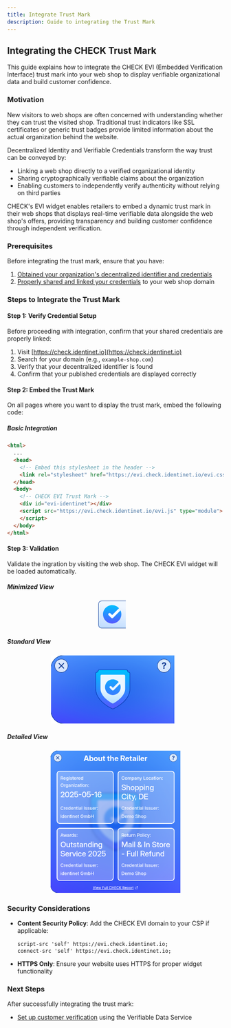 ```yaml
---
title: Integrate Trust Mark
description: Guide to integrating the Trust Mark
---
```


## Integrating the CHECK Trust Mark

This guide explains how to integrate the CHECK EVI (Embedded Verification
Interface) trust mark into your web shop to display verifiable organizational
data and build customer confidence.

### Motivation

New visitors to web shops are often concerned with understanding whether they
can trust the visited shop. Traditional trust indicators like SSL certificates
or generic trust badges provide limited information about the actual
organization behind the website.

Decentralized Identity and Verifiable Credentials transform the way trust can be
conveyed by:

- Linking a web shop directly to a verified organizational identity
- Sharing cryptographically verifiable claims about the organization
- Enabling customers to independently verify authenticity without relying on
  third parties

CHECK's EVI widget enables retailers to embed a dynamic trust mark in their web
shops that displays real-time verifiable data alongside the web shop's offers,
providing transparency and building customer confidence through independent
verification.

### Prerequisites

Before integrating the trust mark, ensure that you have:

1. [Obtained your organization's decentralized identifier and credentials](/guides/id)
2. [Properly shared and linked your credentials](/guides/share) to your web shop
   domain

### Steps to Integrate the Trust Mark

#### Step 1: Verify Credential Setup

Before proceeding with integration, confirm that your shared credentials are
properly linked:

1. Visit [https://check.identinet.io](https://check.identinet.io)
2. Search for your domain (e.g., `example-shop.com`)
3. Verify that your decentralized identifier is found
4. Confirm that your published credentials are displayed correctly

#### Step 2: Embed the Trust Mark

On all pages where you want to display the trust mark, embed the following code:

##### Basic Integration

```html
<html>
  ...
  <head>
    <!-- Embed this stylesheet in the header -->
    <link rel="stylesheet" href="https://evi.check.identinet.io/evi.css" />
  </head>
  <body>
    <!-- CHECK EVI Trust Mark -->
    <div id="evi-identinet"></div>
    <script src="https://evi.check.identinet.io/evi.js" type="module">
    </script>
  </body>
</html>
```

<!--
##### Advanced Configuration

For more control over the trust mark appearance and behavior:

```html
<!?-- CHECK EVI Trust Mark with Custom Configuration --?>
<div
  id="check-trust-mark"
  data-domain="example-shop.com"
  data-theme="light"
  data-position="bottom-right"
  data-size="medium"
  data-show-details="true"
>
</div>
<script
  src="https://api.check.identinet.io/widget/trust-mark.js"
  defer
></script>
```


#### Step 3: Configuration Options

Customize the trust mark behavior using data attributes:

##### Required Attributes

| Attribute     | Description                 | Example              |
| ------------- | --------------------------- | -------------------- |
| `data-domain` | Your web shop's domain name | `"example-shop.com"` |

##### Optional Attributes

| Attribute           | Description                      | Options                                                                    | Default          |
| ------------------- | -------------------------------- | -------------------------------------------------------------------------- | ---------------- |
| `data-theme`        | Visual theme                     | `"light"`, `"dark"`, `"auto"`                                              | `"auto"`         |
| `data-position`     | Trust mark position              | `"top-left"`, `"top-right"`, `"bottom-left"`, `"bottom-right"`, `"inline"` | `"bottom-right"` |
| `data-size`         | Trust mark size                  | `"small"`, `"medium"`, `"large"`                                           | `"medium"`       |
| `data-show-details` | Show credential details on hover | `"true"`, `"false"`                                                        | `"true"`         |
| `data-language`     | Display language                 | `"en"`, `"de"`, `"fr"`, `"es"`                                             | `"en"`           |

#### Step 4: Styling Integration

##### CSS Customization

The trust mark can be styled to match your web shop's design:

```css
/* Custom styling for CHECK trust mark */
##check-trust-mark {
  /* Position adjustments */
  z-index: 1000;

  /* Custom styling */
  border-radius: 8px;
  box-shadow: 0 2px 10px rgba(0, 0, 0, 0.1);
}

/* Responsive adjustments */
@media (max-width: 768px) {
  #check-trust-mark {
    transform: scale(0.8);
  }
}
```

##### Theme Integration

Integrate with your existing CSS framework:

```html
<!?-- Bootstrap Integration --?>
<div
  id="check-trust-mark"
  class="d-flex align-items-center justify-content-center"
  data-domain="example-shop.com"
  data-theme="light"
>
</div>

<!?-- Tailwind Integration --?>
<div
  id="check-trust-mark"
  class="flex items-center justify-center"
  data-domain="example-shop.com"
  data-theme="auto"
>
</div>
```

#### Step 5: Multiple Trust Marks

For complex sites with multiple pages or sections:

```html
<!?-- Product page trust mark --?>
<div
  class="check-trust-mark"
  data-domain="example-shop.com"
  data-position="inline"
  data-show-details="true"
>
</div>

<!?-- Checkout page trust mark --?>
<div?
  class="check-trust-mark"
  data-domain="example-shop.com"
  data-position="top-right"
  data-size="large"
>
</div>
```

### Implementation Examples

#### E-commerce Platform Integration

##### Shopify Integration

```liquid
<!?-- In your theme's layout/theme.liquid --?>
<div id="check-trust-mark" data-domain="{{ shop.domain }}"></div>
<script src="https://api.check.identinet.io/widget/trust-mark.js" defer></script>
```

##### WooCommerce Integration

```php
// In your theme's functions.php
function add_check_trust_mark() {
    $domain = $_SERVER['HTTP_HOST'];
    echo '<div id="check-trust-mark" data-domain="' . esc_attr($domain) . '"></div>';
    echo '<script src="https://api.check.identinet.io/widget/trust-mark.js" defer></script>';
}
add_action('wp_footer', 'add_check_trust_mark');
```

##### Custom HTML/JavaScript

```html
<!DOCTYPE html>
<html>
  <head>
    <title>Your Web Shop</title>
  </head>
  <body>
    <!?-- Your content --?>

    <!?-- CHECK Trust Mark --?>
    <div
      id="check-trust-mark"
      data-domain="example-shop.com"
      data-position="bottom-right"
      data-theme="auto"
    >
    </div>

    <script
      src="https://api.check.identinet.io/widget/trust-mark.js"
      defer
    ></script>
  </body>
</html>
```

-->

#### Step 3: Validation

Validate the ingration by visiting the web shop. The CHECK EVI widget will be
loaded automatically.

##### Minimized View

<div style="width: clamp(40px, 40%, 80px); margin-right: auto; margin-left: auto;">

![EVI Minimized View](../../../assets/evi_minimized.png)

</div>

##### Standard View

<div style="width: clamp(200px, 60%, 300px); margin-right: auto; margin-left: auto;">

![EVI Standard View](../../../assets/evi_standard.png)

</div>

##### Detailed View

<div style="width: clamp(300px, 60%, 400px); margin-right: auto; margin-left: auto;">

![EVI Detailed View](../../../assets/evi_detailed.png)

</div>

### Security Considerations

- **Content Security Policy**: Add the CHECK EVI domain to your CSP if
  applicable:
  ```
  script-src 'self' https://evi.check.identinet.io;
  connect-src 'self' https://evi.check.identinet.io;
  ```
- **HTTPS Only**: Ensure your website uses HTTPS for proper widget functionality

<!--
### Troubleshooting

#### Common Issues

1. **Trust Mark Not Appearing**
   - Verify that credentials are properly shared and linked
   - Check browser console for JavaScript errors
   - Ensure the domain in `data-domain` matches your actual domain

2. **Styling Issues**
   - Check for CSS conflicts with existing styles
   - Verify z-index values for proper layering
   - Test responsive behavior on different screen sizes

3. **Verification Failures**
   - Confirm DID document accessibility
   - Verify well-known endpoints are properly configured
   - Test credential resolution using the CHECK verification interface

#### Debug Mode

Enable debug mode for troubleshooting:

```html
<div id="check-trust-mark" data-domain="example-shop.com" data-debug="true">
</div>
```

### Monitoring and Analytics

#### Verification Metrics

Monitor trust mark performance through:

- Click-through rates on trust mark interactions
- Customer engagement with verification details
- Conversion rate improvements from trust indicators

#### Error Reporting

The widget automatically reports errors to help maintain service quality:

- Failed credential retrievals
- Network connectivity issues
- Configuration problems

-->

### Next Steps

After successfully integrating the trust mark:

- [Set up customer verification](/guides/verification) using the Verifiable Data
  Service
